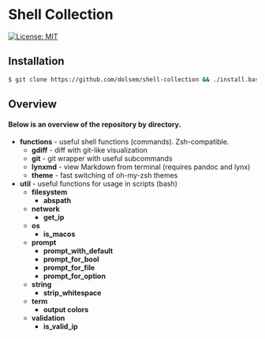 # Shell Collection
[![License: MIT][license-image]][license-url]
## Installation
```sh
$ git clone https://github.com/dolsem/shell-collection && ./install.bash
```
## Overview
#### Below is an overview of the repository by directory.
- **functions** - useful shell functions (commands). Zsh-compatible.
  - **gdiff** - diff with git-like visualization
  - **git** - git wrapper with useful subcommands
  - **lynxmd** - view Markdown from terminal (requires pandoc and lynx)
  - **theme** - fast switching of oh-my-zsh themes
- **util** - useful functions for usage in scripts (bash)
  - **filesystem**
    - **abspath**
  - **network**
    - **get_ip**
  - **os**
    - **is_macos**
  - **prompt**
    - **prompt_with_default**
    - **prompt_for_bool**
    - **prompt_for_file**
    - **prompt_for_option**
  - **string**
    - **strip_whitespace**
  - **term**
    - **output colors**
  - **validation**
    - **is_valid_ip**

[license-image]: https://img.shields.io/badge/License-MIT-blue.svg
[license-url]: https://opensource.org/licenses/MIT